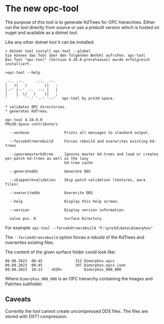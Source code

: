 # The new opc-tool

The purpose of this tool is to generate KdTrees for OPC hierarchies.
Either run the tool directly from source or use a prebuilt version which is hosted on nuget and available as a dotnet tool.

Like any other dotnet tool it can be installed:
```
> dotnet tool install opc-tool --global
Sie können das Tool über den folgenden Befehl aufrufen: opc-tool
Das Tool "opc-tool" (Version 4.20.0-prerelease1) wurde erfolgreich installiert.

>opc-tool --help

.--. .--.     .--. .--.
|   )|   )        )|   :
|--' |--' .-.  --: |   |
|    |  \(   )    )|   ;
'    '   ``-' `--' '--'   opc-tool by pro3d-space.

* validates OPC directories.
* generates KdTrees.

opc-tool 4.10.0.0
PRo3D.Space contributors

  --verbose                Prints all messages to standard output.

  --forcekdtreerebuild     Forces rebuild and overwrites existing kd-trees

  --ignoremasterkdtree     Ignores master kd-trees and load or creates per-patch kd-trees as well as the lazy
                           kd-tree cache

  --generatedds            Generate DDS

  --skippatchvalidation    Skip patch validation (textures, aara files)

  --overwritedds           Overwrite DDS

  --help                   Display this help screen.

  --version                Display version information.

  value pos. 0             Surface Directory
```

For example: 
`opc-tool --forcekdtreerebuild "F:\pro3d\data\dimorphos"`

The `--forcekdtreerebuild` option forces a rebuild of the KdTrees and overwrites existing files.

The content of the given surface folder could look like:
```
09.08.2023  08:45               312 Dimorphos.opcx
09.08.2023  08:45               397 Dimorphos.opcx.json
09.08.2023  10:13    <DIR>          Dimorphos_000_000
```

Where `Dimorphos_000_000` is an OPC hierarchy containing the Images and Patches subfolder.

## Caveats

Currently the tool cannot create uncompressed DDS files. The files are stored with DXT1 compression.